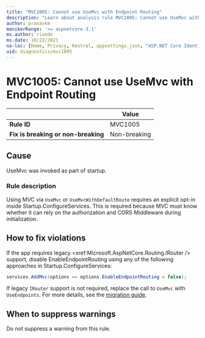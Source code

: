 ```yaml
---
title: "MVC1005: Cannot use UseMvc with Endpoint Routing"
description: "Learn about analysis rule MVC1005: Cannot use UseMvc with Endpoint Routing"
author: pranavkm
monikerRange: '>= aspnetcore-3.1'
ms.author: riande
ms.date: 10/22/2021
no-loc: [Home, Privacy, Kestrel, appsettings.json, "ASP.NET Core Identity", cookie, Cookie, Blazor, "Blazor Server", "Blazor WebAssembly", "Identity", "Let's Encrypt", Razor, SignalR]
uid: diagnostics/mvc1005
---
```

# MVC1005: Cannot use UseMvc with Endpoint Routing

| | Value |
|-|-|
| **Rule ID** |MVC1005|
| **Fix is breaking or non-breaking** |Non-breaking|

## Cause

UseMvc was invoked as part of startup.

### Rule description

Using MVC via `UseMvc` or `UseMvcWithDefaultRoute` requires an explicit opt-in inside Startup.ConfigureServices. This is required because MVC must know whether it can rely on the authorization and CORS Middleware during initialization.

## How to fix violations

If the app requires legacy <xref:Microsoft.AspNetCore.Routing.IRouter /> support, disable EnableEndpointRouting using any of the following approaches in Startup.ConfigureServices:

```csharp
services.AddMvc(options => options.EnableEndpointRouting = false);
```

If legacy `IRouter` support is not required, replace the call to `UseMvc`  with `UseEndpoints`. For more details, see the [migration guide](<migration/22-to-30#migrate-startupconfigure />).

## When to suppress warnings

Do not suppress a warning from this rule.
